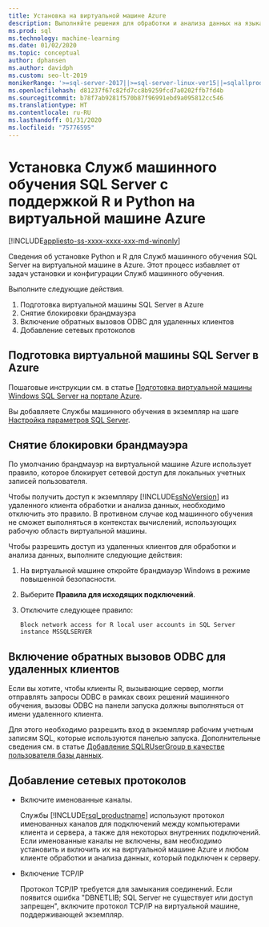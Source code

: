 ```yaml
---
title: Установка на виртуальной машине Azure
description: Выполняйте решения для обработки и анализа данных на языках R и Python в среде Служб машинного обучения SQL Server, развернутой на виртуальной машине в облаке Azure.
ms.prod: sql
ms.technology: machine-learning
ms.date: 01/02/2020
ms.topic: conceptual
author: dphansen
ms.author: davidph
ms.custom: seo-lt-2019
monikerRange: '>=sql-server-2017||>=sql-server-linux-ver15||=sqlallproducts-allversions'
ms.openlocfilehash: d81237f67c82fd7cc8b9259fcd7a0202ffb7fd4b
ms.sourcegitcommit: b78f7ab9281f570b87f96991ebd9a095812cc546
ms.translationtype: HT
ms.contentlocale: ru-RU
ms.lasthandoff: 01/31/2020
ms.locfileid: "75776595"
---
```

# <a name="install-sql-server-machine-learning-services-with-python-and-r-on-an-azure-virtual-machine"></a>Установка Служб машинного обучения SQL Server с поддержкой R и Python на виртуальной машине Azure
[!INCLUDE[appliesto-ss-xxxx-xxxx-xxx-md-winonly](../../includes/appliesto-ss-xxxx-xxxx-xxx-md-winonly.md)]

Сведения об установке Python и R для Служб машинного обучения SQL Server на виртуальной машине в Azure. Этот процесс избавляет от задач установки и конфигурации Служб машинного обучения.

Выполните следующие действия.

1. Подготовка виртуальной машины SQL Server в Azure
1. Снятие блокировки брандмауэра
1. Включение обратных вызовов ODBC для удаленных клиентов
1. Добавление сетевых протоколов

## <a name="provision-sql-server-virtual-machine-in-azure"></a>Подготовка виртуальной машины SQL Server в Azure

Пошаговые инструкции см. в статье [Подготовка виртуальной машины Windows SQL Server на портале Azure](https://docs.microsoft.com/azure/virtual-machines/windows/sql/virtual-machines-windows-portal-sql-server-provision). 

Вы добавляете Службы машинного обучения в экземпляр на шаге [Настройка параметров SQL Server](https://docs.microsoft.com/azure/virtual-machines/windows/sql/virtual-machines-windows-portal-sql-server-provision#3-configure-sql-server-settings).

<a name="firewall"></a>

## <a name="unblock-the-firewall"></a>Снятие блокировки брандмауэра

По умолчанию брандмауэр на виртуальной машине Azure использует правило, которое блокирует сетевой доступ для локальных учетных записей пользователя.

Чтобы получить доступ к экземпляру [!INCLUDE[ssNoVersion](../../includes/ssnoversion-md.md)] из удаленного клиента обработки и анализа данных, необходимо отключить это правило.  В противном случае код машинного обучения не сможет выполняться в контекстах вычислений, использующих рабочую область виртуальной машины.

Чтобы разрешить доступ из удаленных клиентов для обработки и анализа данных, выполните следующие действия:

1. На виртуальной машине откройте брандмауэр Windows в режиме повышенной безопасности.
2. Выберите **Правила для исходящих подключений**.
3. Отключите следующее правило:
  
     `Block network access for R local user accounts in SQL Server instance MSSQLSERVER`
  
## <a name="enable-odbc-callbacks-for-remote-clients"></a>Включение обратных вызовов ODBC для удаленных клиентов

Если вы хотите, чтобы клиенты R, вызывающие сервер, могли отправлять запросы ODBC в рамках своих решений машинного обучения, вызовы ODBC на панели запуска должны выполняться от имени удаленного клиента. 

Для этого необходимо разрешить вход в экземпляр рабочим учетным записям SQL, которые используются панелью запуска. Дополнительные сведения см. в статье [Добавление SQLRUserGroup в качестве пользователя базы данных](../security/create-a-login-for-sqlrusergroup.md).

<a name="network"></a>

## <a name="add-network-protocols"></a>Добавление сетевых протоколов

+ Включите именованные каналы.
  
  Службы [!INCLUDE[rsql_productname](../../includes/rsql-productname-md.md)] используют протокол именованных каналов для подключений между компьютерами клиента и сервера, а также для некоторых внутренних подключений. Если именованные каналы не включены, вам необходимо установить и включить их на виртуальной машине Azure и любом клиенте обработки и анализа данных, который подключен к серверу.
  
+ Включение TCP/IP

  Протокол TCP/IP требуется для замыкания соединений. Если появится ошибка "DBNETLIB; SQL Server не существует или доступ запрещен", включите протокол TCP/IP на виртуальной машине, поддерживающей экземпляр.